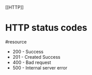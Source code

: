 [[HTTP]]

# HTTP status codes
#resource 

- 200  - Success
- 201 - Created Success
- 400 - Bad request
- 500 - Internal server error
